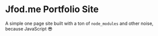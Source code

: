 # Jfod.me Portfolio Site

A simple one page site built with a ton of `node_modules` and other noise, because JavaScript 😎
